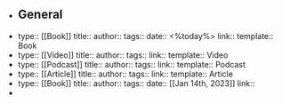 - ## General
- type:: [[Book]]
  title::
  author:: 
  tags::
  date:: <%today%>
  link::
  template:: Book
- type:: [[Video]]
  title::
  author:: 
  tags::
  link::
  template:: Video
- type:: [[Podcast]]
  title::
  author:: 
  tags::
  link::
  template:: Podcast
- type:: [[Article]]
  title::
  author:: 
  tags::
  link::
  template:: Article
- type:: [[Book]]
  title::
  author:: 
  tags::
  date:: [[Jan 14th, 2023]]
  link::
-